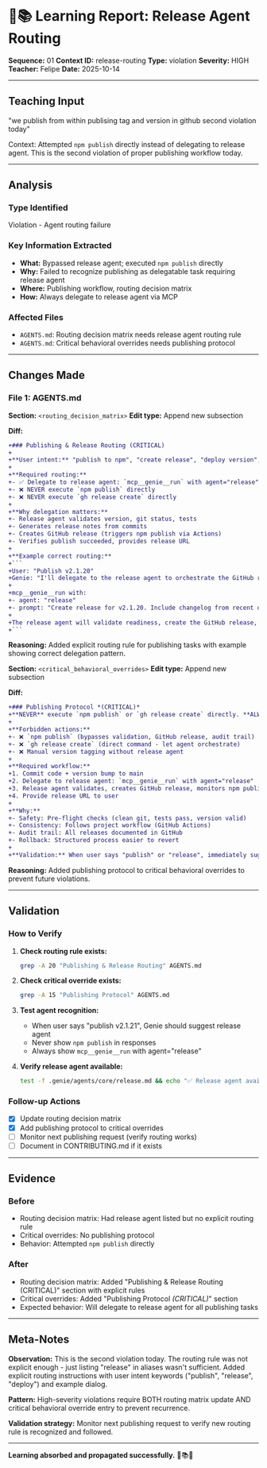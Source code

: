 # 🧞📚 Learning Report: Release Agent Routing

**Sequence:** 01
**Context ID:** release-routing
**Type:** violation
**Severity:** HIGH
**Teacher:** Felipe
**Date:** 2025-10-14

---

## Teaching Input

"we publish from within publising tag and version in github second violation today"

Context: Attempted `npm publish` directly instead of delegating to release agent. This is the second violation of proper publishing workflow today.

---

## Analysis

### Type Identified
Violation - Agent routing failure

### Key Information Extracted
- **What:** Bypassed release agent; executed `npm publish` directly
- **Why:** Failed to recognize publishing as delegatable task requiring release agent
- **Where:** Publishing workflow, routing decision matrix
- **How:** Always delegate to release agent via MCP

### Affected Files
- `AGENTS.md`: Routing decision matrix needs release agent routing rule
- `AGENTS.md`: Critical behavioral overrides needs publishing protocol

---

## Changes Made

### File 1: AGENTS.md

**Section:** `<routing_decision_matrix>`
**Edit type:** Append new subsection

**Diff:**
```diff
+### Publishing & Release Routing (CRITICAL)
+
+**User intent:** "publish to npm", "create release", "deploy version", "publish v2.x.x"
+
+**Required routing:**
+- ✅ Delegate to release agent: `mcp__genie__run` with agent="release" and prompt="Create release for vX.Y.Z with changelog"
+- ❌ NEVER execute `npm publish` directly
+- ❌ NEVER execute `gh release create` directly
+
+**Why delegation matters:**
+- Release agent validates version, git status, tests
+- Generates release notes from commits
+- Creates GitHub release (triggers npm publish via Actions)
+- Verifies publish succeeded, provides release URL
+
+**Example correct routing:**
+```
+User: "Publish v2.1.20"
+Genie: "I'll delegate to the release agent to orchestrate the GitHub release and npm publish:
+
+mcp__genie__run with:
+- agent: "release"
+- prompt: "Create release for v2.1.20. Include changelog from recent commits."
+
+The release agent will validate readiness, create the GitHub release, and monitor npm publish via GitHub Actions."
+```
```

**Reasoning:** Added explicit routing rule for publishing tasks with example showing correct delegation pattern.

**Section:** `<critical_behavioral_overrides>`
**Edit type:** Append new subsection

**Diff:**
```diff
+### Publishing Protocol *(CRITICAL)*
+**NEVER** execute `npm publish` or `gh release create` directly. **ALWAYS** delegate to release agent.
+
+**Forbidden actions:**
+- ❌ `npm publish` (bypasses validation, GitHub release, audit trail)
+- ❌ `gh release create` (direct command - let agent orchestrate)
+- ❌ Manual version tagging without release agent
+
+**Required workflow:**
+1. Commit code + version bump to main
+2. Delegate to release agent: `mcp__genie__run` with agent="release"
+3. Release agent validates, creates GitHub release, monitors npm publish
+4. Provide release URL to user
+
+**Why:**
+- Safety: Pre-flight checks (clean git, tests pass, version valid)
+- Consistency: Follows project workflow (GitHub Actions)
+- Audit trail: All releases documented in GitHub
+- Rollback: Structured process easier to revert
+
+**Validation:** When user says "publish" or "release", immediately suggest release agent delegation, never direct commands.
```

**Reasoning:** Added publishing protocol to critical behavioral overrides to prevent future violations.

---

## Validation

### How to Verify

1. **Check routing rule exists:**
   ```bash
   grep -A 20 "Publishing & Release Routing" AGENTS.md
   ```

2. **Check critical override exists:**
   ```bash
   grep -A 15 "Publishing Protocol" AGENTS.md
   ```

3. **Test agent recognition:**
   - When user says "publish v2.1.21", Genie should suggest release agent
   - Never show `npm publish` in responses
   - Always show `mcp__genie__run` with agent="release"

4. **Verify release agent available:**
   ```bash
   test -f .genie/agents/core/release.md && echo "✅ Release agent available"
   ```

### Follow-up Actions
- [x] Update routing decision matrix
- [x] Add publishing protocol to critical overrides
- [ ] Monitor next publishing request (verify routing works)
- [ ] Document in CONTRIBUTING.md if it exists

---

## Evidence

### Before
- Routing decision matrix: Had release agent listed but no explicit routing rule
- Critical overrides: No publishing protocol
- Behavior: Attempted `npm publish` directly

### After
- Routing decision matrix: Added "Publishing & Release Routing (CRITICAL)" section with explicit rules
- Critical overrides: Added "Publishing Protocol *(CRITICAL)*" section
- Expected behavior: Will delegate to release agent for all publishing tasks

---

## Meta-Notes

**Observation:** This is the second violation today. The routing rule was not explicit enough - just listing "release" in aliases wasn't sufficient. Added explicit routing instructions with user intent keywords ("publish", "release", "deploy") and example dialog.

**Pattern:** High-severity violations require BOTH routing matrix update AND critical behavioral override entry to prevent recurrence.

**Validation strategy:** Monitor next publishing request to verify new routing rule is recognized and followed.

---

**Learning absorbed and propagated successfully.** 🧞📚✅
